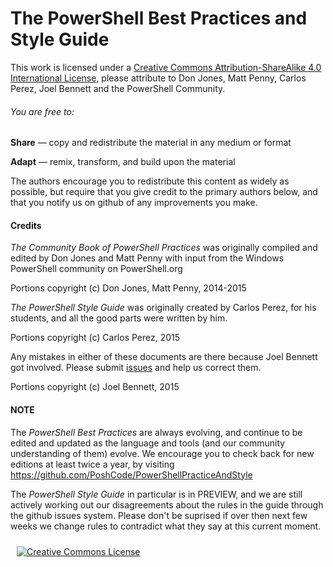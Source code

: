 # The PowerShell Best Practices and Style Guide

This work is licensed under a [Creative Commons Attribution-ShareAlike 4.0 International License](http://creativecommons.org/licenses/by-sa/4.0/), please attribute to Don Jones, Matt Penny, Carlos Perez, Joel Bennett and the PowerShell Community.

###### You are free to:

**Share** — copy and redistribute the material in any medium or format

**Adapt** — remix, transform, and build upon the material 

The authors encourage you to redistribute this content as widely as possible, but require that you give credit to the primary authors below, and that you notify us on github of any improvements you make.


#### Credits

_The Community Book of PowerShell Practices_ was originally compiled and edited by Don Jones and Matt Penny with input from the Windows PowerShell community on PowerShell.org

Portions copyright (c) Don Jones, Matt Penny, 2014-2015

_The PowerShell Style Guide_ was originally created by Carlos Perez, for his students, and all the good parts were written by him. 

Portions copyright (c) Carlos Perez, 2015

Any mistakes in either of these documents are there because Joel Bennett got involved. Please submit [issues](https://github.com/PoshCode/PowerShellPracticeAndStyle/issues) and help us correct them.

Portions copyright (c) Joel Bennett, 2015

#### NOTE

The *PowerShell Best Practices* are always evolving, and continue to be edited and updated as the language and tools (and our community understanding of them) evolve. We encourage you to check back for new editions at least twice a year, by visiting https://github.com/PoshCode/PowerShellPracticeAndStyle

The *PowerShell Style Guide* in particular is in PREVIEW, and we are still actively working out our disagreements about the rules in the guide through the github issues system. Please don't be suprised if over then next few weeks we change rules to contradict what they say at this current moment.

<p align="center"><a rel="license" href="http://creativecommons.org/licenses/by-sa/4.0/" style="display: inline-block; float: left; vertical-align: middle; margin: 10px;"><img alt="Creative Commons License" style="border-width:0" src="https://i.creativecommons.org/l/by-sa/4.0/88x31.png" /></a></p>
